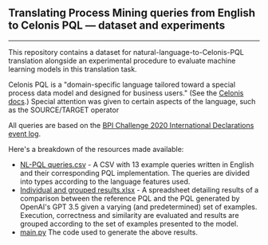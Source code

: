 ## Translating Process Mining queries from English to Celonis PQL — dataset and experiments

------

This repository contains a dataset for natural-language-to-Celonis-PQL translation alongside an experimental procedure to evaluate machine learning models in this translation task. 

Celonis PQL is a "domain-specific language tailored toward a special process data model and designed for business users." (See the [Celonis docs](https://docs.celonis.com/en/pql---process-query-language.html).) Special attention was given to certain aspects of the language, such as the SOURCE/TARGET operator 

All queries  are based on the [BPI Challenge 2020 International Declarations event log](http://icpmconference.org/2020/wp-content/uploads/sites/4/2020/03/InternationalDeclarations.xes_.gz).

Here's a breakdown of the resources made available:

* [NL-PQL queries.csv](NL-PQL%20queries.csv) - A CSV with 13 example queries written in English and their corresponding PQL implementation. The queries are divided into types according to the language features used.
* [Individual and grouped results.xlsx](Individual%20and%20grouped%20results.xlsx) - A spreadsheet detailing results of a comparison between the reference PQL and the PQL generated by OpenAI's GPT 3.5 given a varying (and predetermined) set of examples. Execution, correctness and similarity are evaluated and results are grouped according to the set of examples presented to the model.
* [main.py](main.py) The code used to generate the above results.
